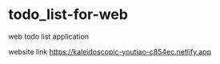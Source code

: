 # todo_list-for-web
web todo list application 


website link
https://kaleidoscopic-youtiao-c854ec.netlify.app
